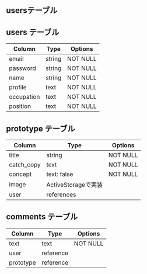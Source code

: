 ##  usersテーブル

## users テーブル

| Column     | Type   | Options  |
| ---------- | ------ | -------- | 
| email      | string | NOT NULL |
| password   | string | NOT NULL |
| name       | string | NOT NULL |
| profile    | text   | NOT NULL |
| occupation | text   | NOT NULL |
| position   | text   | NOT NULL |

## prototype テーブル

| Column     | Type               | Options     |
| ---------- | ------------------ | ----------- |
| title      | string             | NOT NULL    |
| catch_copy | text               | NOT NULL    |
| concept    | text: false        | NOT NULL    |
| image      | ActiveStorageで実装 |             |
| user       | references         |             |

## comments テーブル

| Column    | Type      | Options     |
| --------- | --------  | ------------|
| text      | text      | NOT NULL    |
| user      | reference |             |
| prototype | reference |             |


